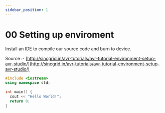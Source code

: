 ```yaml
---
sidebar_position: 1
---
```


# 00 Setting up enviroment
Install an IDE to compile our source code and burn to device.

Source :- [http://sincgrid.in/avr-tutorials/avr-tutorial-environment-setup-avr-studio/](http://sincgrid.in/avr-tutorials/avr-tutorial-environment-setup-avr-studio/)



```cpp title="avr-tutorial-environment-setup-avr-studio"
#include <iostream>
using namespace std;

int main() {
  cout << "Hello World!";
  return 0;
}
```